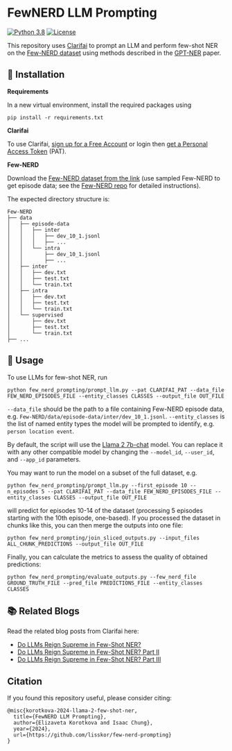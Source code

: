 # FewNERD LLM Prompting

[![Python 3.8](https://img.shields.io/badge/python-3.8+-blue.svg)](https://www.python.org/downloads/release/python-380/) 
[![License](https://img.shields.io/badge/license-MIT-blue.svg)](https://github.com/lisskor/few-nerd-prompting/blob/main/LICENSE)

This repository uses [Clarifai](https://www.clarifai.com/) to prompt an LLM and perform few-shot NER on the [Few-NERD dataset](https://aclanthology.org/2021.acl-long.248/) using methods described in the [GPT-NER](https://github.com/ShuheWang1998/GPT-NER) paper. 

## 🚀 Installation

**Requirements**

In a new virtual environment, install the required packages using
```
pip install -r requirements.txt
```

**Clarifai**

To use Clarifai, [sign up for a Free Account](https://clarifai.com/signup) or login then [get a Personal Access Token](https://docs.clarifai.com/clarifai-basics/authentication/personal-access-tokens/) (PAT).

**Few-NERD**

Download the [Few-NERD dataset from the link](https://ningding97.github.io/fewnerd/) 
(use sampled Few-NERD to get episode data; see the [Few-NERD repo](https://github.com/thunlp/Few-NERD) for detailed instructions).

The expected directory structure is:

```
Few-NERD
├── data
│   ├── episode-data
│   │   ├── inter
│   │   │   ├── dev_10_1.jsonl
│   │   │   ├── ...
│   │   └── intra
│   │       ├── dev_10_1.jsonl
│   │       ├── ...
│   ├── inter
│   │   ├── dev.txt
│   │   ├── test.txt
│   │   └── train.txt
│   ├── intra
│   │   ├── dev.txt
│   │   ├── test.txt
│   │   └── train.txt
│   └── supervised
│       ├── dev.txt
│       ├── test.txt
│       └── train.txt
├── ...
```

## 💪 Usage
To use LLMs for few-shot NER, run
```
python few_nerd_prompting/prompt_llm.py --pat CLARIFAI_PAT --data_file FEW_NERD_EPISODES_FILE --entity_classes CLASSES --output_file OUT_FILE
```

`--data_file` should be the path to a file containing Few-NERD episode data, e.g. `Few-NERD/data/episode-data/inter/dev_10_1.jsonl`. 
`--entity_classes` is the list of named entity types the model will be prompted to identify, e.g. `person location event`.

By default, the script will use the [Llama 2 7b-chat](https://clarifai.com/meta/Llama-2/models/llama2-7b-chat) model.
You can replace it with any other compatible model by changing the `--model_id`, `--user_id`, and `--app_id` parameters.

You may want to run the model on a subset of the full dataset, e.g.

```
python few_nerd_prompting/prompt_llm.py --first_episode 10 --n_episodes 5 --pat CLARIFAI_PAT --data_file FEW_NERD_EPISODES_FILE --entity_classes CLASSES --output_file OUT_FILE
```

will predict for episodes 10-14 of the dataset (processing 5 episodes starting with the 10th episode, one-based). 
If you processed the dataset in chunks like this, 
you can then merge the outputs into one file:

```
python few_nerd_prompting/join_sliced_outputs.py --input_files ALL_CHUNK_PREDICTIONS --output_file OUT_FILE
```

Finally, you can calculate the metrics to assess the quality of obtained predictions:

```
python few_nerd_prompting/evaluate_outputs.py --few_nerd_file GROUND_TRUTH_FILE --pred_file PREDICTIONS_FILE --entity_classes CLASSES
```

## 📚 Related Blogs
Read the related blog posts from Clarifai here:
- [Do LLMs Reign Supreme in Few-Shot NER?](https://www.clarifai.com/blog/do-llms-reign-supreme-in-few-shot-ner)
- [Do LLMs Reign Supreme in Few-Shot NER? Part II](https://www.clarifai.com/blog/do-llms-reign-supreme-in-few-shot-ner-part-ii)
- [Do LLMs Reign Supreme in Few-Shot NER? Part III]()


## Citation
If you found this repository useful, please consider citing:
```
@misc{korotkova-2024-llama-2-few-shot-ner,
  title={FewNERD LLM Prompting},
  author={Elizaveta Korotkova and Isaac Chung},
  year={2024},
  url={https://github.com/lisskor/few-nerd-prompting}
}
```